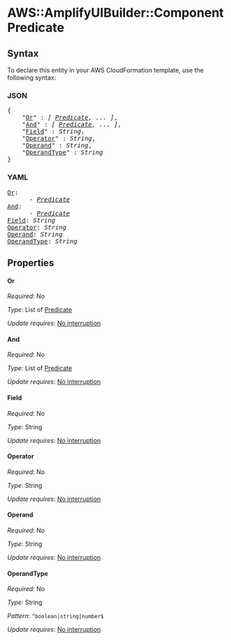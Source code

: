 # AWS::AmplifyUIBuilder::Component Predicate

## Syntax

To declare this entity in your AWS CloudFormation template, use the following syntax:

### JSON

<pre>
{
    "<a href="#or" title="Or">Or</a>" : <i>[ <a href="predicate.md">Predicate</a>, ... ]</i>,
    "<a href="#and" title="And">And</a>" : <i>[ <a href="predicate.md">Predicate</a>, ... ]</i>,
    "<a href="#field" title="Field">Field</a>" : <i>String</i>,
    "<a href="#operator" title="Operator">Operator</a>" : <i>String</i>,
    "<a href="#operand" title="Operand">Operand</a>" : <i>String</i>,
    "<a href="#operandtype" title="OperandType">OperandType</a>" : <i>String</i>
}
</pre>

### YAML

<pre>
<a href="#or" title="Or">Or</a>: <i>
      - <a href="predicate.md">Predicate</a></i>
<a href="#and" title="And">And</a>: <i>
      - <a href="predicate.md">Predicate</a></i>
<a href="#field" title="Field">Field</a>: <i>String</i>
<a href="#operator" title="Operator">Operator</a>: <i>String</i>
<a href="#operand" title="Operand">Operand</a>: <i>String</i>
<a href="#operandtype" title="OperandType">OperandType</a>: <i>String</i>
</pre>

## Properties

#### Or

_Required_: No

_Type_: List of <a href="predicate.md">Predicate</a>

_Update requires_: [No interruption](https://docs.aws.amazon.com/AWSCloudFormation/latest/UserGuide/using-cfn-updating-stacks-update-behaviors.html#update-no-interrupt)

#### And

_Required_: No

_Type_: List of <a href="predicate.md">Predicate</a>

_Update requires_: [No interruption](https://docs.aws.amazon.com/AWSCloudFormation/latest/UserGuide/using-cfn-updating-stacks-update-behaviors.html#update-no-interrupt)

#### Field

_Required_: No

_Type_: String

_Update requires_: [No interruption](https://docs.aws.amazon.com/AWSCloudFormation/latest/UserGuide/using-cfn-updating-stacks-update-behaviors.html#update-no-interrupt)

#### Operator

_Required_: No

_Type_: String

_Update requires_: [No interruption](https://docs.aws.amazon.com/AWSCloudFormation/latest/UserGuide/using-cfn-updating-stacks-update-behaviors.html#update-no-interrupt)

#### Operand

_Required_: No

_Type_: String

_Update requires_: [No interruption](https://docs.aws.amazon.com/AWSCloudFormation/latest/UserGuide/using-cfn-updating-stacks-update-behaviors.html#update-no-interrupt)

#### OperandType

_Required_: No

_Type_: String

_Pattern_: <code>^boolean|string|number$</code>

_Update requires_: [No interruption](https://docs.aws.amazon.com/AWSCloudFormation/latest/UserGuide/using-cfn-updating-stacks-update-behaviors.html#update-no-interrupt)
